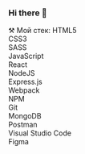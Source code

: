### Hi there 👋

⚒️ Мой стек:
HTML5  
CSS3  
SASS  
JavaScript   
React  
NodeJS  
Express.js  
Webpack  
NPM  
Git  
MongoDB  
Postman  
Visual Studio Code   
Figma
<!--
**Nikita9797/Nikita9797** is a ✨ _special_ ✨ repository because its `README.md` (this file) appears on your GitHub profile.

Here are some ideas to get you started:

- 🔭 I’m currently working on ...
- 🌱 I’m currently learning ...
- 👯 I’m looking to collaborate on ...
- 🤔 I’m looking for help with ...
- 💬 Ask me about ...
- 📫 How to reach me: ...
- 😄 Pronouns: ...
- ⚡ Fun fact: ...
-->
